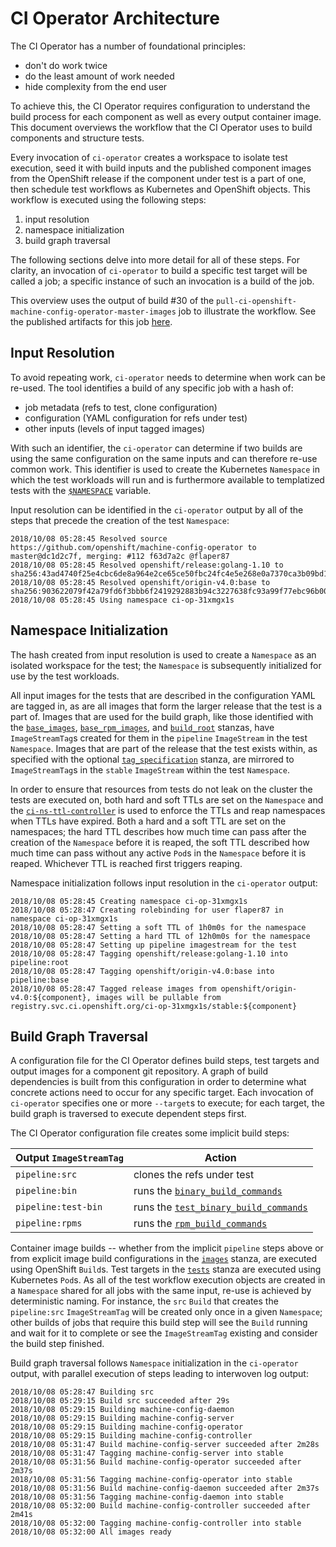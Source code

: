 # CI Operator Architecture

The CI Operator has a number of foundational principles:

 - don't do work twice
 - do the least amount of work needed
 - hide complexity from the end user

To achieve this, the CI Operator requires configuration to understand the build
process for each component as well as every output container image. This
document overviews the workflow that the CI Operator uses to build components
and structure tests.

Every invocation of `ci-operator` creates a workspace to isolate test execution,
seed it with build inputs and the published component images from the OpenShift
release if the component under test is a part of one, then schedule test
workflows as Kubernetes and OpenShift objects. This workflow is executed using
the following steps:

 1. input resolution
 1. namespace initialization
 1. build graph traversal

The following sections delve into more detail for all of these steps. For clarity,
an invocation of `ci-operator` to build a specific test target will be called a
job; a specific instance of such an invocation is a build of the job.

This overview uses the output of build #30 of the `pull-ci-openshift-machine-config-operator-master-images`
job to illustrate the workflow. See the published artifacts for this job [here](https://openshift-gce-devel.appspot.com/build/origin-ci-test/pr-logs/pull/openshift_machine-config-operator/112/pull-ci-openshift-machine-config-operator-master-images/30?log#log).

## Input Resolution

To avoid repeating work, `ci-operator` needs to determine when work can be
re-used. The tool identifies a build of any specific job with a hash of:

 - job metadata (refs to test, clone configuration)
 - configuration (YAML configuration for refs under test)
 - other inputs (levels of input tagged images)

With such an identifier, the `ci-operator` can determine if two builds are using
the same configuration on the same inputs and can therefore re-use common work.
This identifier is used to create the Kubernetes `Namespace` in which the test
workloads will run and is furthermore available to templatized tests with the
[`$NAMESPACE`](./TEMPLATES.md#namespace) variable.

Input resolution can be identified in the `ci-operator` output by all of the
steps that precede the creation of the test `Namespace`:

```
2018/10/08 05:28:45 Resolved source https://github.com/openshift/machine-config-operator to master@dc1d2c7f, merging: #112 f63d7a2c @flaper87
2018/10/08 05:28:45 Resolved openshift/release:golang-1.10 to sha256:43ad4740f25e4cbc6de8a964e2ce65ce50fbc24fc4e5e268e0a7370ca3b09bd1
2018/10/08 05:28:45 Resolved openshift/origin-v4.0:base to sha256:903622079f42a79fd6f3bbb6f2419292883b94c3227638fc93a99f77ebc96b00
2018/10/08 05:28:45 Using namespace ci-op-31xmgx1s
```

## Namespace Initialization

The hash created from input resolution is used to create a `Namespace` as an
isolated workspace for the test; the `Namespace` is subsequently initialized for
use by the test workloads.

All input images for the tests that are described in the configuration YAML are
tagged in, as are all images that form the larger release that the test is a part
of. Images that are used for the build graph, like those identified with the
[`base_images`](./CONFIGURATION.md#base_images),
[`base_rpm_images`](./CONFIGURATION.md#base_rpm_images), and
[`build_root`](./CONFIGURATION.md#build_root) stanzas, have `ImageStreamTag`s
created for them in the `pipeline` `ImageStream` in the test `Namespace`. Images
that are part of the release that the test exists within, as specified with the
optional [`tag_specification`](./CONFIGURATION.md#tag_specification) stanza, are
mirrored to `ImageStreamTag`s in the `stable` `ImageStream` within the test
`Namespace`.

In order to ensure that resources from tests do not leak on the cluster the tests
are executed on, both hard and soft TTLs are set on the `Namespace` and the
[`ci-ns-ttl-controller`](https://github.com/openshift/ci-ns-ttl-controller) is
used to enforce the TTLs and reap namespaces when TTLs have expired. Both a hard
and a soft TTL are set on the namespaces; the hard TTL describes how much time
can pass after the creation of the `Namespace` before it is reaped, the soft TTL
described how much time can pass without any active `Pod`s in the `Namespace`
before it is reaped. Whichever TTL is reached first triggers reaping.

Namespace initialization follows input resolution in the `ci-operator` output:

```
2018/10/08 05:28:45 Creating namespace ci-op-31xmgx1s
2018/10/08 05:28:47 Creating rolebinding for user flaper87 in namespace ci-op-31xmgx1s
2018/10/08 05:28:47 Setting a soft TTL of 1h0m0s for the namespace
2018/10/08 05:28:47 Setting a hard TTL of 12h0m0s for the namespace
2018/10/08 05:28:47 Setting up pipeline imagestream for the test
2018/10/08 05:28:47 Tagging openshift/release:golang-1.10 into pipeline:root
2018/10/08 05:28:47 Tagging openshift/origin-v4.0:base into pipeline:base
2018/10/08 05:28:47 Tagged release images from openshift/origin-v4.0:${component}, images will be pullable from registry.svc.ci.openshift.org/ci-op-31xmgx1s/stable:${component}
```

## Build Graph Traversal

A configuration file for the CI Operator defines build steps, test targets and
output images for a component git repository. A graph of build dependencies is
built from this configuration in order to determine what concrete actions need
to occur for any specific target. Each invocation of `ci-operator` specifies one
or more `--target`s to execute; for each target, the build graph is traversed to
execute dependent steps first.

The CI Operator configuration file creates some implicit build steps:

| Output `ImageStreamTag` | Action |
| ----------------------- | ------ |
| `pipeline:src`          | clones the refs under test |
| `pipeline:bin`          | runs the [`binary_build_commands`](./CONFIGURATION.md#binary_build_commands) |
| `pipeline:test-bin`     | runs the [`test_binary_build_commands`](./CONFIGURATION.md#test_binary_build_commands) |
| `pipeline:rpms`         | runs the [`rpm_build_commands`](./CONFIGURATION.md#rpm_build_commands) |

Container image builds -- whether from the implicit `pipeline` steps above or
from explicit image build configurations in the [`images`](./CONFIGURATION.md#images)
stanza, are executed using OpenShift `Build`s. Test targets in the [`tests`](./CONFIGURATION.md#tests)
stanza are executed using Kubernetes `Pod`s. As all of the test workflow execution
objects are created in a `Namespace` shared for all jobs with the same input,
re-use is achieved by deterministic naming. For instance, the `src` `Build` that
creates the `pipeline:src` `ImageStreamTag` will be created only once in a given
`Namespace`; other builds of jobs that require this build step will see the
`Build` running and wait for it to complete or see the `ImageStreamTag` existing
and consider the build step finished.

Build graph traversal follows `Namespace` initialization in the `ci-operator`
output, with parallel execution of steps leading to interwoven log output:

```
2018/10/08 05:28:47 Building src
2018/10/08 05:29:15 Build src succeeded after 29s
2018/10/08 05:29:15 Building machine-config-daemon
2018/10/08 05:29:15 Building machine-config-server
2018/10/08 05:29:15 Building machine-config-operator
2018/10/08 05:29:15 Building machine-config-controller
2018/10/08 05:31:47 Build machine-config-server succeeded after 2m28s
2018/10/08 05:31:47 Tagging machine-config-server into stable
2018/10/08 05:31:56 Build machine-config-operator succeeded after 2m37s
2018/10/08 05:31:56 Tagging machine-config-operator into stable
2018/10/08 05:31:56 Build machine-config-daemon succeeded after 2m37s
2018/10/08 05:31:56 Tagging machine-config-daemon into stable
2018/10/08 05:32:00 Build machine-config-controller succeeded after 2m41s
2018/10/08 05:32:00 Tagging machine-config-controller into stable
2018/10/08 05:32:00 All images ready
```